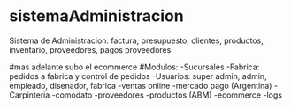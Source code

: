 # sistemaAdministracion
Sistema de Administracion: factura, presupuesto, clientes, productos, inventario, proveedores, pagos proveedores

#mas adelante subo el ecommerce
#Modulos:
-Sucursales
-Fabrica: pedidos a fabrica y control de pedidos
-Usuarios: super admin, admin, empleado, disenador, fabrica
-ventas online
-mercado pago (Argentina)
-Carpinteria
-comodato
-proveedores
-productos (ABM)
-ecommerce
-logs

